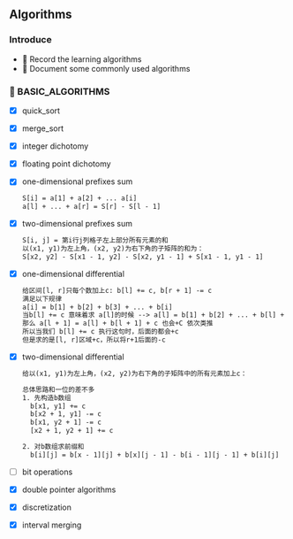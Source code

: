 ## Algorithms

### Introduce

- 🧮 Record the learning algorithms
- 📮 Document some commonly used algorithms

### 🦄 BASIC_ALGORITHMS

- [x] quick_sort
- [x] merge_sort
- [x] integer dichotomy
- [x] floating point dichotomy
- [x] one-dimensional prefixes sum

  ```tex
  S[i] = a[1] + a[2] + ... a[i]
  a[l] + ... + a[r] = S[r] - S[l - 1]
  ```
  
- [x] two-dimensional prefixes sum
  
  ```tex
  S[i, j] = 第i行j列格子左上部分所有元素的和
  以(x1, y1)为左上角，(x2, y2)为右下角的子矩阵的和为：
  S[x2, y2] - S[x1 - 1, y2] - S[x2, y1 - 1] + S[x1 - 1, y1 - 1]
  ```

- [x] one-dimensional differential

    ```tex
    给区间[l, r]只每个数加上c: b[l] += c, b[r + 1] -= c
    满足以下规律
    a[i] = b[1] + b[2] + b[3] + ... + b[i]
    当b[l] += c 意味着求 a[l]的时候 --> a[l] = b[1] + b[2] + ... + b[l] + c
    那么 a[l + 1] = a[l] + b[l + 1] + c 也会+C 依次类推
    所以当我们 b[l] += c 执行这句时，后面的都会+c
    但是求的是[l, r]区域+c，所以将r+1后面的-c
    ```
- [x] two-dimensional differential

    ```tex
    给以(x1, y1)为左上角，(x2, y2)为右下角的子矩阵中的所有元素加上c：

    总体思路和一位的差不多
    1. 先构造b数组
      b[x1, y1] += c
      b[x2 + 1, y1] -= c
      b[x1, y2 + 1] -= c
      [x2 + 1, y2 + 1] += c
    
    2. 对b数组求前缀和
      b[i][j] = b[x - 1][j] + b[x][j - 1] - b[i - 1][j - 1] + b[i][j]
    ```
- [ ] bit operations
- [x] double pointer algorithms
- [x] discretization
- [x] interval merging
